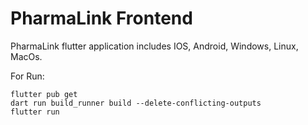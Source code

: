 # PharmaLink Frontend

PharmaLink flutter application includes IOS, Android, Windows, Linux, MacOs.

For Run:

``` Terminal
flutter pub get
dart run build_runner build --delete-conflicting-outputs
flutter run
```
